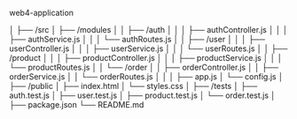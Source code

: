 web4-application

│
├── /src
│   ├── /modules
│   │   ├── /auth
│   │   │   ├── authController.js
│   │   │   ├── authService.js
│   │   │   └── authRoutes.js
│   │   ├── /user
│   │   │   ├── userController.js
│   │   │   ├── userService.js
│   │   │   └── userRoutes.js
│   │   ├── /product
│   │   │   ├── productController.js
│   │   │   ├── productService.js
│   │   │   └── productRoutes.js
│   │   └── /order
│   │       ├── orderController.js
│   │       ├── orderService.js
│   │       └── orderRoutes.js
│   │
│   ├── app.js
│   └── config.js
│
├── /public
│   ├── index.html
│   └── styles.css
│
├── /tests
│   ├── auth.test.js
│   ├── user.test.js
│   ├── product.test.js
│   └── order.test.js
│
├── package.json
└── README.md
